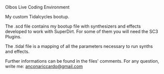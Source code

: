 Olbos Live Coding Environment

My custom Tidalcycles bootup.

The .scd file contains my bootup file with synthesizers and effects developed to work with SuperDirt. For some of them you will need the SC3 Plugins.

The .tidal file is a mapping of all the parameters necessary to run synths and effects.

Further informations can be found in the files' comments.
For any question, write me: anconariccardo@gmail.com
